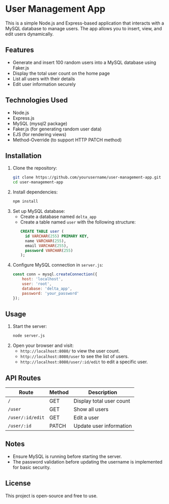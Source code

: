 # User Management App

This is a simple Node.js and Express-based application that interacts with a MySQL database to manage users. The app allows you to insert, view, and edit users dynamically.

## Features
- Generate and insert 100 random users into a MySQL database using Faker.js
- Display the total user count on the home page
- List all users with their details
- Edit user information securely

## Technologies Used
- Node.js
- Express.js
- MySQL (mysql2 package)
- Faker.js (for generating random user data)
- EJS (for rendering views)
- Method-Override (to support HTTP PATCH method)

## Installation

1. Clone the repository:
   ```sh
   git clone https://github.com/yourusername/user-management-app.git
   cd user-management-app
   ```
2. Install dependencies:
   ```sh
   npm install
   ```
3. Set up MySQL database:
   - Create a database named `delta_app`
   - Create a table named `user` with the following structure:
     ```sql
     CREATE TABLE user (
       id VARCHAR(255) PRIMARY KEY,
       name VARCHAR(255),
       email VARCHAR(255),
       password VARCHAR(255)
     );
     ```
4. Configure MySQL connection in `server.js`:
   ```js
   const conn = mysql.createConnection({
       host: 'localhost',
       user: 'root',
       database: 'delta_app',
       password: 'your_password'
   });
   ```

## Usage

1. Start the server:
   ```sh
   node server.js
   ```
2. Open your browser and visit:
   - `http://localhost:8080/` to view the user count.
   - `http://localhost:8080/user` to see the list of users.
   - `http://localhost:8080/user/:id/edit` to edit a specific user.

## API Routes

| Route               | Method  | Description |
|--------------------|--------|-------------|
| `/`                | GET    | Display total user count |
| `/user`            | GET    | Show all users |
| `/user/:id/edit`   | GET    | Edit a user |
| `/user/:id`        | PATCH  | Update user information |

## Notes
- Ensure MySQL is running before starting the server.
- The password validation before updating the username is implemented for basic security.

## License
This project is open-source and free to use.

